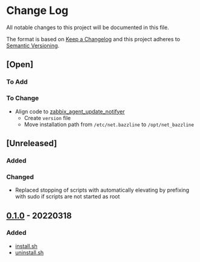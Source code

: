 # Change Log

All notable changes to this project will be documented in this file.

The format is based on [Keep a Changelog](http://keepachangelog.com/)
and this project adheres to [Semantic Versioning](http://semver.org/).

## [Open]

### To Add

### To Change

* Align code to [zabbix_agent_update_notifyer](https://github.com/bazzline/zabbix_agent_update_notifyer)
    * Create `version` file
    * Move installation path from `/etc/net.bazzline` to `/opt/net_bazzline`

## [Unreleased]

### Added

### Changed

* Replaced stopping of scripts with automatically elevating by prefixing with sudo if scripts are not started as root

## [0.1.0](https://github.com/bazzline/zabbix_mysql_housekeeping/tree/0.1.0) - 20220318

### Added

* [install.sh](bin/install.sh)
* [uninstall.sh](bin/uninstall.sh)

